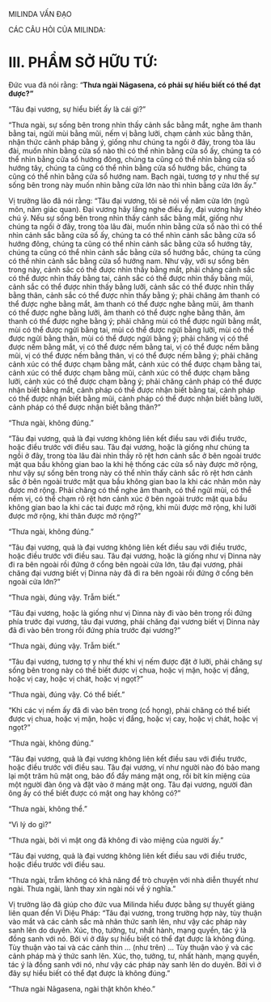 MILINDA VẤN ĐẠO

CÁC CÂU HỎI CỦA MILINDA:

# III. PHẨM SỞ HỮU TỨ:

Đức vua đã nói rằng: “**Thưa ngài Nāgasena, có phải sự hiểu biết có thể đạt được?”**

“Tâu đại vương, sự hiểu biết ấy là cái gì?”

“Thưa ngài, sự sống bên trong nhìn thấy cảnh sắc bằng mắt, nghe âm thanh bằng tai, ngửi mùi bằng mũi, nếm vị bằng lưỡi, chạm cảnh xúc bằng thân, nhận thức cảnh pháp bằng ý, giống như chúng ta ngồi ở đây, trong tòa lâu đài, muốn nhìn bằng cửa sổ nào thì có thể nhìn bằng cửa sổ ấy, chúng ta có thể nhìn bằng cửa sổ hướng đông, chúng ta cũng có thể nhìn bằng cửa sổ hướng tây, chúng ta cũng có thể nhìn bằng cửa sổ hướng bắc, chúng ta cũng có thể nhìn bằng cửa sổ hướng nam. Bạch ngài, tương tợ y như thế sự sống bên trong này muốn nhìn bằng cửa lớn nào thì nhìn bằng cửa lớn ấy.”

Vị trưởng lão đã nói rằng: “Tâu đại vương, tôi sẽ nói về năm cửa lớn (ngũ môn, năm giác quan). Đại vương hãy lắng nghe điều ấy, đại vương hãy khéo chú ý. Nếu sự sống bên trong nhìn thấy cảnh sắc bằng mắt, giống như chúng ta ngồi ở đây, trong tòa lâu đài, muốn nhìn bằng cửa sổ nào thì có thể nhìn cảnh sắc bằng cửa sổ ấy, chúng ta có thể nhìn cảnh sắc bằng cửa sổ hướng đông, chúng ta cũng có thể nhìn cảnh sắc bằng cửa sổ hướng tây, chúng ta cũng có thể nhìn cảnh sắc bằng cửa sổ hướng bắc, chúng ta cũng có thể nhìn cảnh sắc bằng cửa sổ hướng nam. Như vậy, với sự sống bên trong này, cảnh sắc có thể được nhìn thấy bằng mắt, phải chăng cảnh sắc có thể được nhìn thấy bằng tai, cảnh sắc có thể được nhìn thấy bằng mũi, cảnh sắc có thể được nhìn thấy bằng lưỡi, cảnh sắc có thể được nhìn thấy bằng thân, cảnh sắc có thể được nhìn thấy bằng ý; phải chăng âm thanh có thể được nghe bằng mắt, âm thanh có thể được nghe bằng mũi, âm thanh có thể được nghe bằng lưỡi, âm thanh có thể được nghe bằng thân, âm thanh có thể được nghe bằng ý; phải chăng mùi có thể được ngửi bằng mắt, mùi có thể được ngửi bằng tai, mùi có thể được ngửi bằng lưỡi, mùi có thể được ngửi bằng thân, mùi có thể được ngửi bằng ý; phải chăng vị có thể được nếm bằng mắt, vị có thể được nếm bằng tai, vị có thể được nếm bằng mũi, vị có thể được nếm bằng thân, vị có thể được nếm bằng ý; phải chăng cảnh xúc có thể được chạm bằng mắt, cảnh xúc có thể được chạm bằng tai, cảnh xúc có thể được chạm bằng mũi, cảnh xúc có thể được chạm bằng lưỡi, cảnh xúc có thể được chạm bằng ý; phải chăng cảnh pháp có thể được nhận biết bằng mắt, cảnh pháp có thể được nhận biết bằng tai, cảnh pháp có thể được nhận biết bằng mũi, cảnh pháp có thể được nhận biết bằng lưỡi, cảnh pháp có thể được nhận biết bằng thân?”

“Thưa ngài, không đúng.”

“Tâu đại vương, quả là đại vương không liên kết điều sau với điều trước, hoặc điều trước với điều sau. Tâu đại vương, hoặc là giống như chúng ta ngồi ở đây, trong tòa lâu đài nhìn thấy rõ rệt hơn cảnh sắc ở bên ngoài trước mặt qua bầu không gian bao la khi hệ thống các cửa sổ này được mở rộng, như vậy sự sống bên trong này có thể nhìn thấy cảnh sắc rõ rệt hơn cảnh sắc ở bên ngoài trước mặt qua bầu không gian bao la khi các nhãn môn này được mở rộng. Phải chăng có thể nghe âm thanh, có thể ngửi mùi, có thể nếm vị, có thể chạm rõ rệt hơn cảnh xúc ở bên ngoài trước mặt qua bầu không gian bao la khi các tai được mở rộng, khi mũi được mở rộng, khi lưỡi được mở rộng, khi thân được mở rộng?”

“Thưa ngài, không đúng.”

“Tâu đại vương, quả là đại vương không liên kết điều sau với điều trước, hoặc điều trước với điều sau. Tâu đại vương, hoặc là giống như vị Dinna này đi ra bên ngoài rồi đứng ở cổng bên ngoài cửa lớn, tâu đại vương, phải chăng đại vương biết vị Dinna này đã đi ra bên ngoài rồi đứng ở cổng bên ngoài cửa lớn?”

“Thưa ngài, đúng vậy. Trẫm biết.”

“Tâu đại vương, hoặc là giống như vị Dinna này đi vào bên trong rồi đứng phía trước đại vương, tâu đại vương, phải chăng đại vương biết vị Dinna này đã đi vào bên trong rồi đứng phía trước đại vương?”

“Thưa ngài, đúng vậy. Trẫm biết.”

“Tâu đại vương, tương tợ y như thế khi vị nếm được đặt ở lưỡi, phải chăng sự sống bên trong này có thể biết được vị chua, hoặc vị mặn, hoặc vị đắng, hoặc vị cay, hoặc vị chát, hoặc vị ngọt?”

“Thưa ngài, đúng vậy. Có thể biết.”

“Khi các vị nếm ấy đã đi vào bên trong (cổ họng), phải chăng có thể biết được vị chua, hoặc vị mặn, hoặc vị đắng, hoặc vị cay, hoặc vị chát, hoặc vị ngọt?”

“Thưa ngài, không đúng.”

“Tâu đại vương, quả là đại vương không liên kết điều sau với điều trước, hoặc điều trước với điều sau. Tâu đại vương, ví như người nào đó bảo mang lại một trăm hũ mật ong, bảo đổ đầy máng mật ong, rồi bít kín miệng của một người đàn ông và đặt vào ở máng mật ong. Tâu đại vương, người đàn ông ấy có thể biết được có mật ong hay không có?”

“Thưa ngài, không thể.”

“Vì lý do gì?”

“Thưa ngài, bởi vì mật ong đã không đi vào miệng của người ấy.”

“Tâu đại vương, quả là đại vương không liên kết điều sau với điều trước, hoặc điều trước với điều sau.

“Thưa ngài, trẫm không có khả năng để trò chuyện với nhà diễn thuyết như ngài. Thưa ngài, lành thay xin ngài nói về ý nghĩa.”

Vị trưởng lão đã giúp cho đức vua Milinda hiểu được bằng sự thuyết giảng liên quan đến Vi Diệu Pháp: “Tâu đại vương, trong trường hợp này, tùy thuận vào mắt và các cảnh sắc mà nhãn thức sanh lên, như vậy các pháp này sanh lên do duyên. Xúc, thọ, tưởng, tư, nhất hành, mạng quyền, tác ý là đồng sanh với nó. Bởi vì ở đây sự hiểu biết có thể đạt được là không đúng. Tùy thuận vào tai và các cảnh thin … (như trên) … Tùy thuận vào ý và các cảnh pháp mà ý thức sanh lên. Xúc, thọ, tưởng, tư, nhất hành, mạng quyền, tác ý là đồng sanh với nó, như vậy các pháp này sanh lên do duyên. Bởi vì ở đây sự hiểu biết có thể đạt được là không đúng.”

“Thưa ngài Nāgasena, ngài thật khôn khéo.”
